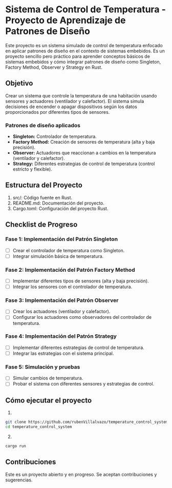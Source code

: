 # Sistema de Control de Temperatura - Proyecto de Aprendizaje de Patrones de Diseño

Este proyecto es un sistema simulado de control de temperatura enfocado en aplicar patrones de diseño en el contexto de sistemas embebidos. Es un proyecto sencillo pero práctico para aprender conceptos básicos de sistemas embebidos y cómo integrar patrones de diseño como Singleton, Factory Method, Observer y Strategy en Rust.

## Objetivo

Crear un sistema que controle la temperatura de una habitación usando sensores y actuadores (ventilador y calefactor). El sistema simula decisiones de encender o apagar dispositivos según los datos proporcionados por diferentes tipos de sensores.

### Patrones de diseño aplicados

- **Singleton:** Controlador de temperatura.
- **Factory Method:** Creación de sensores de temperatura (alta y baja precisión).
- **Observer:** Actuadores que reaccionan a cambios en la temperatura (ventilador y calefactor).
- **Strategy:** Diferentes estrategias de control de temperatura (control estricto y flexible).

## Estructura del Proyecto

1. src/: Código fuente en Rust.
2. README.md: Documentación del proyecto.
3. Cargo.toml: Configuración del proyecto Rust.

## Checklist de Progreso

### Fase 1: Implementación del Patrón Singleton

- [ ] Crear el controlador de temperatura como Singleton.
- [ ] Integrar simulación básica de temperatura.

### Fase 2: Implementación del Patrón Factory Method

- [ ] Implementar diferentes tipos de sensores (alta y baja precisión).
- [ ] Integrar los sensores con el controlador de temperatura.

### Fase 3: Implementación del Patrón Observer

- [ ] Crear los actuadores (ventilador y calefactor).
- [ ] Configurar los actuadores como observadores del controlador de temperatura.

### Fase 4: Implementación del Patrón Strategy

- [ ] Implementar diferentes estrategias de control de temperatura.
- [ ] Integrar las estrategias con el sistema principal.

### Fase 5: Simulación y pruebas

- [ ] Simular cambios de temperatura.
- [ ] Probar el sistema con diferentes sensores y estrategias de control.

## Cómo ejecutar el proyecto

1.

```bash
git clone https://github.com/rubenVillalvazo/temperature_control_system.git
cd temperature_control_system
```

2.

```bash
cargo run
```

## Contribuciones

Este es un proyecto abierto y en progreso. Se aceptan contribuciones y sugerencias.
